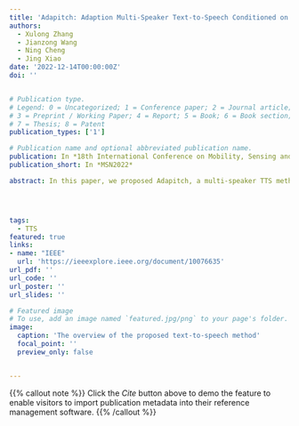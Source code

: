 ```yaml
---
title: 'Adapitch: Adaption Multi-Speaker Text-to-Speech Conditioned on Pitch Disentangling with Untranscribed Data'
authors:
  - Xulong Zhang
  - Jianzong Wang
  - Ning Cheng
  - Jing Xiao 
date: '2022-12-14T00:00:00Z'
doi: ''


# Publication type.
# Legend: 0 = Uncategorized; 1 = Conference paper; 2 = Journal article;
# 3 = Preprint / Working Paper; 4 = Report; 5 = Book; 6 = Book section;
# 7 = Thesis; 8 = Patent
publication_types: ['1']

# Publication name and optional abbreviated publication name.
publication: In *18th International Conference on Mobility, Sensing and Networking*
publication_short: In *MSN2022*

abstract: In this paper, we proposed Adapitch, a multi-speaker TTS method that makes adaptation of the supervised module with untranscribed data. We design two self supervised modules to train the text encoder and mel decoder separately with untranscribed data to enhance the representation of text and mel. To better handle the prosody information in a synthesized voice, a supervised TTS module is designed conditioned on content disentangling of pitch, text, and speaker. The training phase was separated into two parts, pretrained and fixed the text encoder and mel decoder with unsupervised mode, then the supervised mode on the disentanglement of TTS. Experiment results show that the Adaptich achieved much better quality than baseline methods.




tags:
  - TTS
featured: true
links:
- name: "IEEE"
  url: 'https://ieeexplore.ieee.org/document/10076635'
url_pdf: ''
url_code: ''
url_poster: ''
url_slides: ''

# Featured image
# To use, add an image named `featured.jpg/png` to your page's folder.
image:
  caption: 'The overview of the proposed text-to-speech method'
  focal_point: ''
  preview_only: false


---
```


{{% callout note %}}
Click the _Cite_ button above to demo the feature to enable visitors to import publication metadata into their reference management software.
{{% /callout %}}

